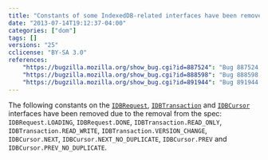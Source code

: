 ```yaml
---
title: "Constants of some IndexedDB-related interfaces have been removed"
date: "2013-07-14T19:12:37-04:00"
categories: ["dom"]
tags: []
versions: "25"
cclicense: "BY-SA 3.0"
references:
    "https://bugzilla.mozilla.org/show_bug.cgi?id=887524": "Bug 887524 – Move IDBRequest to WebIDL"
    "https://bugzilla.mozilla.org/show_bug.cgi?id=888598": "Bug 888598 – Move IDBTransaction to WebIDL"
    "https://bugzilla.mozilla.org/show_bug.cgi?id=891944": "Bug 891944 – Move IDBCursor to WebIDL"
---
```

The following constants on the [`IDBRequest`](https://developer.mozilla.org/en-US/docs/Web/API/IDBRequest), [`IDBTransaction`](https://developer.mozilla.org/en-US/docs/Web/API/IDBTransaction) and [`IDBCursor`](https://developer.mozilla.org/en-US/docs/Web/API/IDBCursor) interfaces have been removed due to the removal from the spec: `IDBRequest.LOADING`, `IDBRequest.DONE`, `IDBTransaction.READ_ONLY`, `IDBTransaction.READ_WRITE`, `IDBTransaction.VERSION_CHANGE`, `IDBCursor.NEXT`, `IDBCursor.NEXT_NO_DUPLICATE`, `IDBCursor.PREV` and `IDBCursor.PREV_NO_DUPLICATE`.
